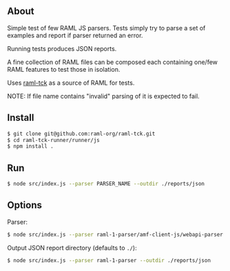 ## About

Simple test of few RAML JS parsers. Tests simply try to parse a set of examples and report if parser returned an error.

Running tests produces JSON reports.

A fine collection of RAML files can be composed each containing one/few RAML features to test those in isolation.

Uses [raml-tck](https://github.com/raml-org/raml-tck/tree/master/tests/raml-1.0) as a source of RAML for tests.

NOTE: If file name contains "invalid" parsing of it is expected to fail.

## Install

```sh
$ git clone git@github.com:raml-org/raml-tck.git
$ cd raml-tck-runner/runner/js
$ npm install .
```

## Run

```sh
$ node src/index.js --parser PARSER_NAME --outdir ./reports/json
```

## Options

Parser:
```sh
$ node src/index.js --parser raml-1-parser/amf-client-js/webapi-parser
```

Output JSON report directory (defaults to `./`):
```sh
$ node src/index.js --parser raml-1-parser --outdir ./reports/json
```

